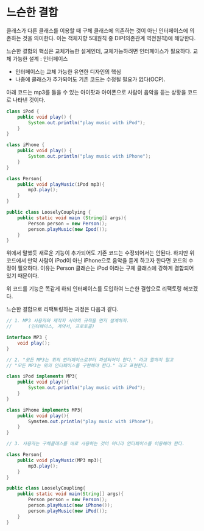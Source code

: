 # 느슨한 결합
클래스가 다른 클래스를 이용할 때 구체 클래스에 의존하는 것이 아닌 인터페이스에 의존하는 것을 의미한다.
이는 객체지향 5대원칙 중 DIP(의존관계 역전원칙)에 해당한다.

느슨한 결합의 핵심은 교체가능한 설계인데, 교체가능하려면 인터페이스가 필요하다.
교체 가능한 설계 : 인터페이스
* 인터페이스는 교체 가능한 유연한 디자인의 핵심
* 나중에 클래스가 추가되어도 기존 코드는 수정될 필요가 없다(OCP).

아래 코드는 mp3를 들을 수 있는 아이팟과 아이폰으로 사람이 음악을 듣는 상황을 코드로 나타낸 것이다.

``` java 
class iPod {
	public void play() {
		System.out.println("play music with iPod");
	}
}

class iPhone {
	public void play() {
		System.out.println("play music with iPhone");
	}
}

class Person{
	public void playMusic(iPod mp3){
		mp3.play();
	}
}

public class LooselyCouplying {
	public static void main (String[] args){
		Person person = new Person();
		person.playMusic(new Ipod());
	}
}
```

위에서 말했듯 새로운 기능이 추가되어도 기존 코드는 수정되어서는 안된다.
하지만 위 코드에서 만약 사람이 iPod이 아닌 iPhone으로 음악을 듣게 하고자 한다면 코드의 수정이 필요하다. 
이유는 Person 클래슨는 iPod 이라는 구체 클래스에 강하게 결합되어 있기 때문이다.

위 코드를 기능은 똑같게 하되 인터페이스를 도입하여 느슨한 결합으로 리팩토링 해보겠다.

느슨한 결합으로 리팩토링하는 과정은 다음과 같다.

``` java
// 1. MP3 사용자와 제작자 사이의 규칙을 먼저 설계하자.
//  	(인터페이스, 계약서, 프로토콜)

interface MP3 {
	void play();
}

// 2. "모든 MP3는 위의 인터페이스로부터 파생되어야 한다." 라고 말하지 말고 
// "모든 MP3는 위의 인터페이스를 구현해야 한다." 라고 표현한다.

class iPod implements MP3{
	public void play(){
		System.out.println("play music with iPod");
	}
}

class iPhone implements MP3{
	public void play(){
		Symstem.out.println("play music with iPhone");
	}
}

// 3. 사용자는 구체클래스를 바로 사용하는 것이 아니라 인터페이스를 이용해야 한다.

class Person{
	public void playMusic(MP3 mp3){
		mp3.play();
	}
}

public class LooselyCoupling{
	public static void main(String[] args){
		Person person = new Person();
		person.playMusic(new iPhone());
		person.playMusic(new iPod());
	}
}
```
